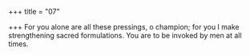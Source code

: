 +++
title = "07"

+++
For you alone are all these pressings, o champion; for you I make  strengthening sacred formulations.
You are to be invoked by men at all times.